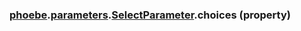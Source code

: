 ### [phoebe](phoebe.md).[parameters](phoebe.parameters.md).[SelectParameter](phoebe.parameters.SelectParameter.md).choices (property)



